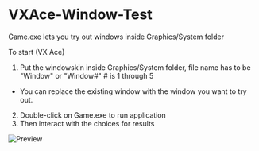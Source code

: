 # VXAce-Window-Test
Game.exe lets you try out windows inside Graphics/System folder

To start (VX Ace)

1. Put the windowskin inside Graphics/System folder, file name has to be "Window" or "Window#" # is 1 through 5
- You can replace the existing window with the window you want to try out.
2. Double-click on Game.exe to run application
3. Then interact with the choices for results

![Preview](https://i.imgur.com/LtJ1EPA.png)
